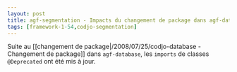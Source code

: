 ```yaml
---
layout: post
title: agf-segmentation - Impacts du changement de package dans agf-database
tags: [framework-1-54,codjo-segmentation]
---
```

Suite au [[changement de package|/2008/07/25/codjo-database - Changement de package]] dans ```agf-database```, les ```imports``` de classes ```@Deprecated``` ont été mis à jour.
